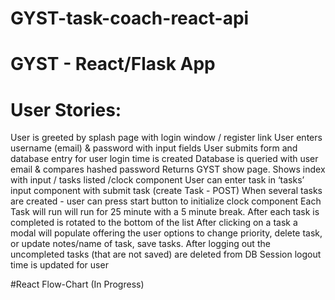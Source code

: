 # GYST-task-coach-react-api
# GYST - React/Flask App 

# User Stories: 

User is greeted by splash page with login window / register link
User enters username (email) & password with input fields
User submits form and database entry for user login time is created
Database is queried with user email & compares hashed password
Returns GYST show page. Shows index with input / tasks listed /clock component
User can enter task in ‘tasks’ input component with submit task (create Task - POST) 
When several tasks are created - user can press start button to initialize clock component
Each Task will run will run for 25 minute with a 5 minute break.
After each task is completed is rotated to the bottom of the list 
After clicking on a task a modal will populate offering the user options to change priority, delete task, or update notes/name of task, save tasks. 
After logging out the uncompleted tasks (that are not saved) are deleted from DB
Session logout time is updated for user 

#React Flow-Chart (In Progress)






